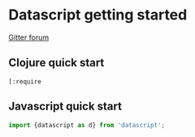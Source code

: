 # Datascript getting started

[Gitter forum](https://gitter.im/tonsky/datascript/)

## Clojure quick start

```
[:require 
```

## Javascript quick start

```js
import {datascript as d} from 'datascript';
```
